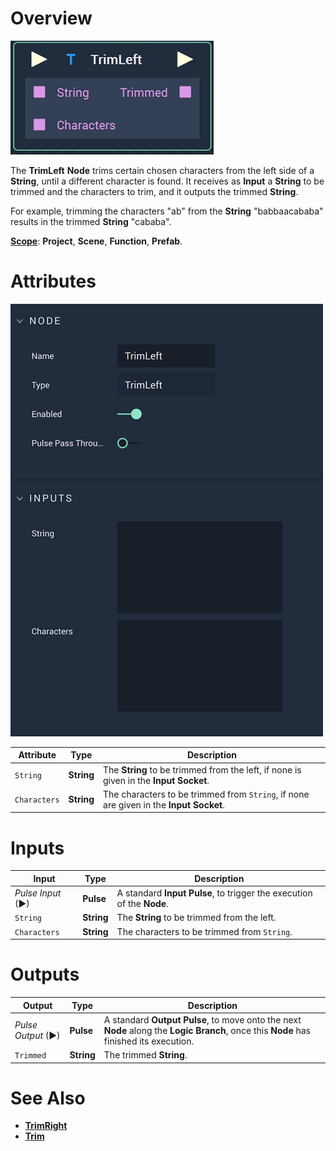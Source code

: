 # Overview

![The TrimLeft Node.](../../.gitbook/assets/trimleft.png)

The **TrimLeft** **Node** trims certain chosen characters from the left side of a **String**, until a different character is found. It receives as **Input** a **String** to be trimmed and the characters to trim, and it outputs the trimmed **String**.

For example, trimming the characters "ab" from the **String** "babbaacababa" results in the trimmed **String** "cababa".

[**Scope**](../overview.md#scopes): **Project**, **Scene**, **Function**, **Prefab**.

# Attributes

![The TrimLeft Node Attributes.](../../.gitbook/assets/trimleftattributes.png)

|Attribute|Type|Description|
|---|---|---|
| `String`| **String** | The **String** to be trimmed from the left, if none is given in the **Input** **Socket**. |
| `Characters` | **String** | The characters to be trimmed from `String`, if none are given in the **Input Socket**. |

# Inputs

|Input|Type|Description|
|---|---|---|
|*Pulse Input* (►)|**Pulse**|A standard **Input Pulse**, to trigger the execution of the **Node**.|
| `String` | **String** | The **String** to be trimmed from the left.|
| `Characters` | **String** | The characters to be trimmed from `String`. |

# Outputs

|Output|Type|Description|
|---|---|---|
|*Pulse Output* (►)|**Pulse**|A standard **Output Pulse**, to move onto the next **Node** along the **Logic Branch**, once this **Node** has finished its execution.|
| `Trimmed` | **String** | The trimmed **String**. |

# See Also

* [**TrimRight**](trimright.md)
* [**Trim**](trim.md)


